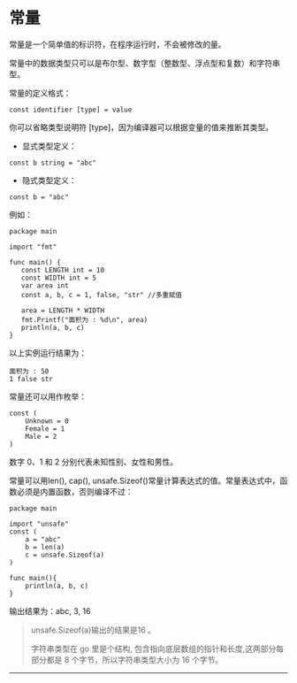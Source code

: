 # 常量

常量是一个简单值的标识符，在程序运行时，不会被修改的量。

常量中的数据类型只可以是布尔型、数字型（整数型、浮点型和复数）和字符串型。

常量的定义格式：

```golang
const identifier [type] = value
```

你可以省略类型说明符 \[type\]，因为编译器可以根据变量的值来推断其类型。

* 显式类型定义：

```golang
const b string = "abc"
```

* 隐式类型定义：

```golang
const b = "abc"
```

例如：

```golang
package main

import "fmt"

func main() {
   const LENGTH int = 10
   const WIDTH int = 5   
   var area int
   const a, b, c = 1, false, "str" //多重赋值

   area = LENGTH * WIDTH
   fmt.Printf("面积为 : %d\n", area)
   println(a, b, c)   
}
```

以上实例运行结果为：

```golang
面积为 : 50
1 false str
```

常量还可以用作枚举：

```golang
const (
    Unknown = 0
    Female = 1
    Male = 2
)
```

数字 0、1 和 2 分别代表未知性别、女性和男性。

常量可以用len\(\), cap\(\), unsafe.Sizeof\(\)常量计算表达式的值。常量表达式中，函数必须是内置函数，否则编译不过：

```golang
package main

import "unsafe"
const (
    a = "abc"
    b = len(a)
    c = unsafe.Sizeof(a)
)

func main(){
    println(a, b, c)
}
```

输出结果为：abc, 3, 16

> unsafe.Sizeof\(a\)输出的结果是16 。
>
> 字符串类型在 go 里是个结构, 包含指向底层数组的指针和长度,这两部分每部分都是 8 个字节，所以字符串类型大小为 16 个字节。

---



